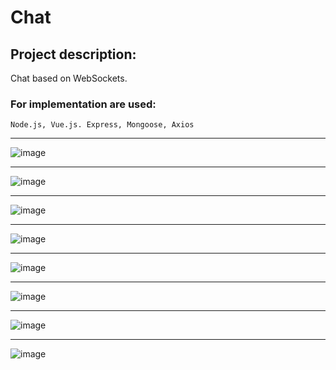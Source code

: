 # Chat

## Project description:

Chat based on WebSockets.

### For implementation are used: 
```
Node.js, Vue.js. Express, Mongoose, Axios
```
---

![image](https://github.com/rrromchIk/Chat/assets/90086332/8f7a072e-b597-4836-80b3-fd90c6565017)

---

![image](https://github.com/rrromchIk/Chat/assets/90086332/35cded2d-bff2-4c67-aa88-1791d6425670)

---

![image](https://github.com/rrromchIk/Chat/assets/90086332/2d78f638-3635-43aa-8830-369eddce0b02)

---

![image](https://github.com/rrromchIk/Chat/assets/90086332/65682474-ff2d-44ac-9039-2f8e96145c63)

---

![image](https://github.com/rrromchIk/Chat/assets/90086332/a74de9e4-36c1-4b02-bf0a-140b8e42c0e2)

---

![image](https://github.com/rrromchIk/Chat/assets/90086332/c89cd068-a202-4f52-bc11-09775f3ce564)

---

![image](https://github.com/rrromchIk/Chat/assets/90086332/d3c88b3f-a71f-403a-a7dd-07caaad16f3e)

---

![image](https://github.com/rrromchIk/Chat/assets/90086332/affa001f-1624-4120-8254-8536e9b7c405)







